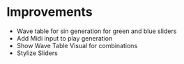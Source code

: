 # Improvements

- Wave table for sin generation for green and blue sliders
- Add Midi input to play generation
- Show Wave Table Visual for combinations
- Stylize Sliders